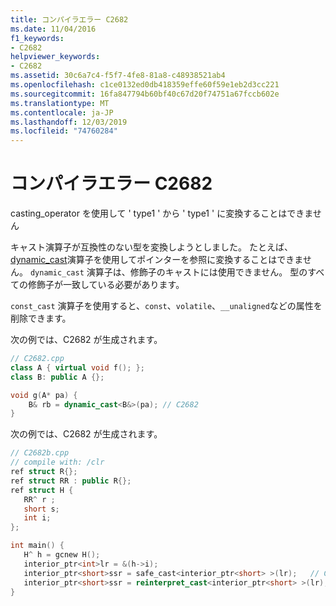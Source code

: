 ```yaml
---
title: コンパイラエラー C2682
ms.date: 11/04/2016
f1_keywords:
- C2682
helpviewer_keywords:
- C2682
ms.assetid: 30c6a7c4-f5f7-4fe8-81a8-c48938521ab4
ms.openlocfilehash: c1ce0132ed0db418359effe60f59e1eb2d3cc221
ms.sourcegitcommit: 16fa847794b60bf40c67d20f74751a67fccb602e
ms.translationtype: MT
ms.contentlocale: ja-JP
ms.lasthandoff: 12/03/2019
ms.locfileid: "74760284"
---
```

# <a name="compiler-error-c2682"></a>コンパイラエラー C2682

casting_operator を使用して ' type1 ' から ' type1 ' に変換することはできません

キャスト演算子が互換性のない型を変換しようとしました。 たとえば、 [dynamic_cast](../../cpp/dynamic-cast-operator.md)演算子を使用してポインターを参照に変換することはできません。 `dynamic_cast` 演算子は、修飾子のキャストには使用できません。 型のすべての修飾子が一致している必要があります。

`const_cast` 演算子を使用すると、`const`、`volatile`、`__unaligned`などの属性を削除できます。

次の例では、C2682 が生成されます。

```cpp
// C2682.cpp
class A { virtual void f(); };
class B: public A {};

void g(A* pa) {
    B& rb = dynamic_cast<B&>(pa); // C2682
}
```

次の例では、C2682 が生成されます。

```cpp
// C2682b.cpp
// compile with: /clr
ref struct R{};
ref struct RR : public R{};
ref struct H {
   RR^ r ;
   short s;
   int i;
};

int main() {
   H^ h = gcnew H();
   interior_ptr<int>lr = &(h->i);
   interior_ptr<short>ssr = safe_cast<interior_ptr<short> >(lr);   // C2682
   interior_ptr<short>ssr = reinterpret_cast<interior_ptr<short> >(lr);   // OK
}
```
